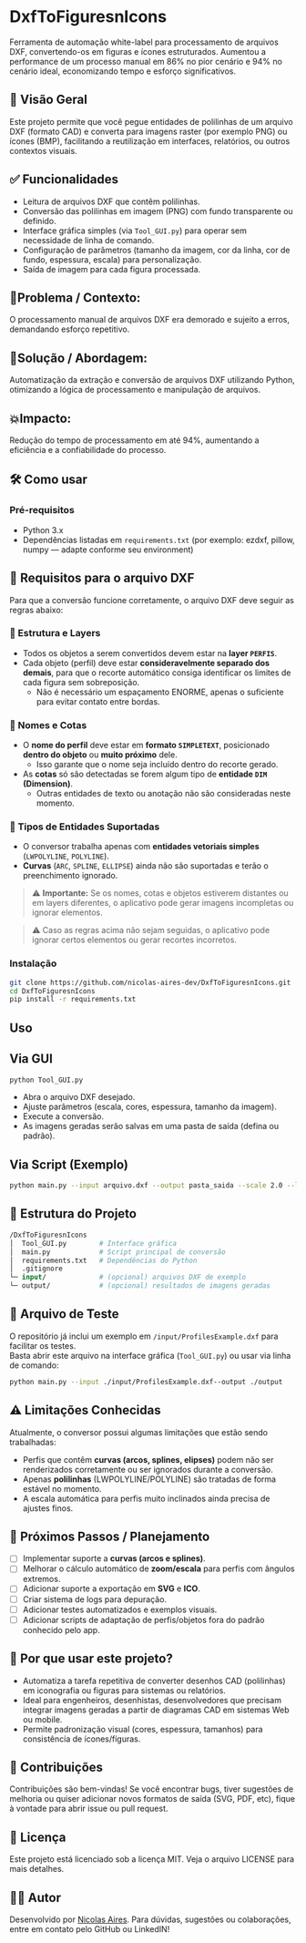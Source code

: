# DxfToFiguresnIcons  
Ferramenta de automação white-label para processamento de arquivos DXF, convertendo-os em figuras e ícones estruturados. Aumentou a performance de um processo manual em 86% no pior cenário e 94% no cenário ideal, economizando tempo e esforço significativos.

## 🎯 Visão Geral  
Este projeto permite que você pegue entidades de polilinhas de um arquivo DXF (formato CAD) e converta para imagens raster (por exemplo PNG) ou ícones (BMP), facilitando a reutilização em interfaces, relatórios, ou outros contextos visuais.  

## ✅ Funcionalidades  
- Leitura de arquivos DXF que contêm polilinhas.  
- Conversão das polilinhas em imagem (PNG) com fundo transparente ou definido.  
- Interface gráfica simples (via `Tool_GUI.py`) para operar sem necessidade de linha de comando.  
- Configuração de parâmetros (tamanho da imagem, cor da linha, cor de fundo, espessura, escala) para personalização.  
- Saída de imagem para cada figura processada.

## 🚩Problema / Contexto:
O processamento manual de arquivos DXF era demorado e sujeito a erros, demandando esforço repetitivo.

## 🎯Solução / Abordagem:
Automatização da extração e conversão de arquivos DXF utilizando Python, otimizando a lógica de processamento e manipulação de arquivos.

## 💥Impacto:
Redução do tempo de processamento em até 94%, aumentando a eficiência e a confiabilidade do processo.

## 🛠️ Como usar  
### Pré-requisitos  
- Python 3.x  
- Dependências listadas em `requirements.txt` (por exemplo: ezdxf, pillow, numpy — adapte conforme seu environment)  

## 🧩 Requisitos para o arquivo DXF
Para que a conversão funcione corretamente, o arquivo DXF deve seguir as regras abaixo:

### 🔹 Estrutura e Layers
- Todos os objetos a serem convertidos devem estar na **layer `PERFIS`**.  
- Cada objeto (perfil) deve estar **consideravelmente separado dos demais**, para que o recorte automático consiga identificar os limites de cada figura sem sobreposição.  
  - Não é necessário um espaçamento ENORME, apenas o suficiente para evitar contato entre bordas.  

### 🔹 Nomes e Cotas
- O **nome do perfil** deve estar em **formato `SIMPLETEXT`**, posicionado **dentro do objeto** ou **muito próximo** dele.  
  - Isso garante que o nome seja incluído dentro do recorte gerado.  
- As **cotas** só são detectadas se forem algum tipo de **entidade `DIM` (Dimension)**.  
  - Outras entidades de texto ou anotação não são consideradas neste momento.  

### 🔹 Tipos de Entidades Suportadas
- O conversor trabalha apenas com **entidades vetoriais simples** (`LWPOLYLINE`, `POLYLINE`).  
- **Curvas** (`ARC`, `SPLINE`, `ELLIPSE`) ainda não são suportadas e terão o preenchimento ignorado.  

> ⚠️ **Importante:** Se os nomes, cotas e objetos estiverem distantes ou em layers diferentes, o aplicativo pode gerar imagens incompletas ou ignorar elementos.

> ⚠️ Caso as regras acima não sejam seguidas, o aplicativo pode ignorar certos elementos ou gerar recortes incorretos.

### Instalação  
```bash
git clone https://github.com/nicolas-aires-dev/DxfToFiguresnIcons.git  
cd DxfToFiguresnIcons  
pip install -r requirements.txt  
```

## Uso

## Via GUI
```bash
python Tool_GUI.py
```

- Abra o arquivo DXF desejado.
- Ajuste parâmetros (escala, cores, espessura, tamanho da imagem).
- Execute a conversão.
- As imagens geradas serão salvas em uma pasta de saída (defina ou padrão).

## Via Script (Exemplo)
```bash
python main.py --input arquivo.dxf --output pasta_saida --scale 2.0 --line_color #FF0000 --bg_color transparent
```

## 📂 Estrutura do Projeto
```graphql
/DxfToFiguresnIcons
│  Tool_GUI.py        # Interface gráfica
│  main.py            # Script principal de conversão
│  requirements.txt   # Dependências do Python
│  .gitignore
└─ input/             # (opcional) arquivos DXF de exemplo
└─ output/            # (opcional) resultados de imagens geradas
```

## 🧪 Arquivo de Teste
O repositório já inclui um exemplo em `/input/ProfilesExample.dxf` para facilitar os testes.  
Basta abrir este arquivo na interface gráfica (`Tool_GUI.py`) ou usar via linha de comando:  

```bash
python main.py --input ./input/ProfilesExample.dxf--output ./output
```

## ⚠️ Limitações Conhecidas
Atualmente, o conversor possui algumas limitações que estão sendo trabalhadas:
- Perfis que contêm **curvas (arcos, splines, elipses)** podem não ser renderizados corretamente ou ser ignorados durante a conversão.
- Apenas **polilinhas** (LWPOLYLINE/POLYLINE) são tratadas de forma estável no momento.
- A escala automática para perfis muito inclinados ainda precisa de ajustes finos.

## 🚧 Próximos Passos / Planejamento
- [ ] Implementar suporte a **curvas (arcos e splines)**.
- [ ] Melhorar o cálculo automático de **zoom/escala** para perfis com ângulos extremos.
- [ ] Adicionar suporte a exportação em **SVG** e **ICO**.
- [ ] Criar sistema de logs para depuração.
- [ ] Adicionar testes automatizados e exemplos visuais.
- [ ] Adicionar scripts de adaptação de perfis/objetos fora do padrão conhecido pelo app.

## 📌 Por que usar este projeto?
- Automatiza a tarefa repetitiva de converter desenhos CAD (polilinhas) em iconografia ou figuras para sistemas ou relatórios.
- Ideal para engenheiros, desenhistas, desenvolvedores que precisam integrar imagens geradas a partir de diagramas CAD em sistemas Web ou mobile.
- Permite padronização visual (cores, espessura, tamanhos) para consistência de ícones/fíguras.

## 🤝 Contribuições
Contribuições são bem-vindas! Se você encontrar bugs, tiver sugestões de melhoria ou quiser adicionar novos formatos de saída (SVG, PDF, etc), fique à vontade para abrir issue ou pull request.

## 📄 Licença
Este projeto está licenciado sob a licença MIT. Veja o arquivo LICENSE para mais detalhes.

## 🧑‍💻 Autor
Desenvolvido por [Nicolas Aires](https://www.linkedin.com/in/n%C3%ADcolas-aires-a498195b?utm_source=share&utm_campaign=share_via&utm_content=profile&utm_medium=android_app).
Para dúvidas, sugestões ou colaborações, entre em contato pelo GitHub ou LinkedIN!

